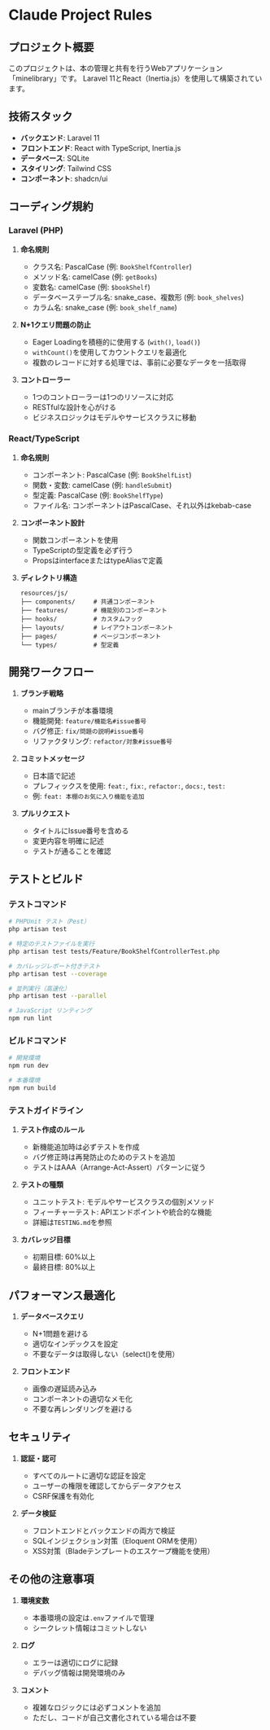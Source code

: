 # Claude Project Rules

## プロジェクト概要
このプロジェクトは、本の管理と共有を行うWebアプリケーション「minelibrary」です。
Laravel 11とReact（Inertia.js）を使用して構築されています。

## 技術スタック
- **バックエンド**: Laravel 11
- **フロントエンド**: React with TypeScript, Inertia.js
- **データベース**: SQLite
- **スタイリング**: Tailwind CSS
- **コンポーネント**: shadcn/ui

## コーディング規約

### Laravel (PHP)
1. **命名規則**
   - クラス名: PascalCase (例: `BookShelfController`)
   - メソッド名: camelCase (例: `getBooks`)
   - 変数名: camelCase (例: `$bookShelf`)
   - データベーステーブル名: snake_case、複数形 (例: `book_shelves`)
   - カラム名: snake_case (例: `book_shelf_name`)

2. **N+1クエリ問題の防止**
   - Eager Loadingを積極的に使用する (`with()`, `load()`)
   - `withCount()`を使用してカウントクエリを最適化
   - 複数のレコードに対する処理では、事前に必要なデータを一括取得

3. **コントローラー**
   - 1つのコントローラーは1つのリソースに対応
   - RESTfulな設計を心がける
   - ビジネスロジックはモデルやサービスクラスに移動

### React/TypeScript
1. **命名規則**
   - コンポーネント: PascalCase (例: `BookShelfList`)
   - 関数・変数: camelCase (例: `handleSubmit`)
   - 型定義: PascalCase (例: `BookShelfType`)
   - ファイル名: コンポーネントはPascalCase、それ以外はkebab-case

2. **コンポーネント設計**
   - 関数コンポーネントを使用
   - TypeScriptの型定義を必ず行う
   - PropsはinterfaceまたはtypeAliasで定義

3. **ディレクトリ構造**
   ```
   resources/js/
   ├── components/     # 共通コンポーネント
   ├── features/       # 機能別のコンポーネント
   ├── hooks/          # カスタムフック
   ├── layouts/        # レイアウトコンポーネント
   ├── pages/          # ページコンポーネント
   └── types/          # 型定義
   ```

## 開発ワークフロー

1. **ブランチ戦略**
   - mainブランチが本番環境
   - 機能開発: `feature/機能名#issue番号`
   - バグ修正: `fix/問題の説明#issue番号`
   - リファクタリング: `refactor/対象#issue番号`

2. **コミットメッセージ**
   - 日本語で記述
   - プレフィックスを使用: `feat:`, `fix:`, `refactor:`, `docs:`, `test:`
   - 例: `feat: 本棚のお気に入り機能を追加`

3. **プルリクエスト**
   - タイトルにIssue番号を含める
   - 変更内容を明確に記述
   - テストが通ることを確認

## テストとビルド

### テストコマンド
```bash
# PHPUnit テスト（Pest）
php artisan test

# 特定のテストファイルを実行
php artisan test tests/Feature/BookShelfControllerTest.php

# カバレッジレポート付きテスト
php artisan test --coverage

# 並列実行（高速化）
php artisan test --parallel

# JavaScript リンティング
npm run lint
```

### ビルドコマンド
```bash
# 開発環境
npm run dev

# 本番環境
npm run build
```

### テストガイドライン
1. **テスト作成のルール**
   - 新機能追加時は必ずテストを作成
   - バグ修正時は再発防止のためのテストを追加
   - テストはAAA（Arrange-Act-Assert）パターンに従う

2. **テストの種類**
   - ユニットテスト: モデルやサービスクラスの個別メソッド
   - フィーチャーテスト: APIエンドポイントや統合的な機能
   - 詳細は`TESTING.md`を参照

3. **カバレッジ目標**
   - 初期目標: 60%以上
   - 最終目標: 80%以上

## パフォーマンス最適化

1. **データベースクエリ**
   - N+1問題を避ける
   - 適切なインデックスを設定
   - 不要なデータは取得しない（select()を使用）

2. **フロントエンド**
   - 画像の遅延読み込み
   - コンポーネントの適切なメモ化
   - 不要な再レンダリングを避ける

## セキュリティ

1. **認証・認可**
   - すべてのルートに適切な認証を設定
   - ユーザーの権限を確認してからデータアクセス
   - CSRF保護を有効化

2. **データ検証**
   - フロントエンドとバックエンドの両方で検証
   - SQLインジェクション対策（Eloquent ORMを使用）
   - XSS対策（Bladeテンプレートのエスケープ機能を使用）

## その他の注意事項

1. **環境変数**
   - 本番環境の設定は`.env`ファイルで管理
   - シークレット情報はコミットしない

2. **ログ**
   - エラーは適切にログに記録
   - デバッグ情報は開発環境のみ

3. **コメント**
   - 複雑なロジックには必ずコメントを追加
   - ただし、コードが自己文書化されている場合は不要